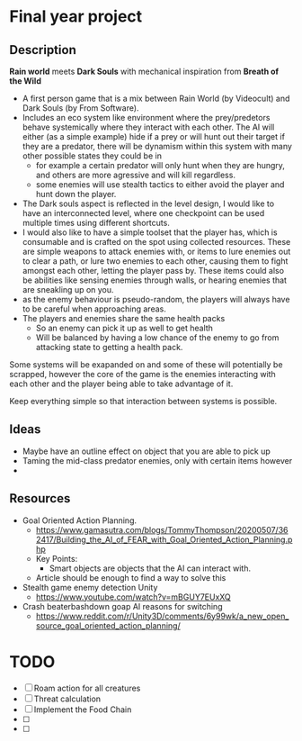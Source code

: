 # Final year project

## Description

**Rain world** meets **Dark Souls** with mechanical inspiration from **Breath of the Wild**

- A first person game that is a mix between Rain World (by Videocult) and Dark Souls (by From Software).
- Includes an eco system like environment where the prey/predetors behave systemically where they interact with each other. The AI will either (as a simple example) hide if a prey or will hunt out their target if they are a predator, there will be dynamism within this system with many other possible states they could be in
    - for example a certain predator will only hunt when they are hungry, and others are more agressive and will kill regardless.
    - some enemies will use stealth tactics to either avoid the player and hunt down the player.
- The Dark souls aspect is reflected in the level design, I would like to have an interconnected level, where one checkpoint can be used multiple times using different shortcuts.
- I would also like to have a simple toolset that the player has, which is consumable and is crafted on the spot using collected resources. These are simple weapons to attack enemies with, or items to lure enemies out to clear a path, or lure two enemies to each other, causing them to fight amongst each other, letting the player pass by. These items could also be abilities like sensing enemies through walls, or hearing enemies that are sneakling up on you.
- as the enemy behaviour is pseudo-random, the players will always have to be careful when approaching areas.
- The players and enemies share the same health packs
    - So an enemy can pick it up as well to get health
    - Will be balanced by having a low chance of the enemy to go from attacking state to getting a health pack.

Some systems will be exapanded on and some of these will potentially be scrapped, however the core of the game is the enemies interacting with each other and the player being able to take advantage of it.

Keep everything simple so that interaction between systems is possible.



## Ideas

- Maybe have an outline effect on object that you are able to pick up
- Taming the mid-class predator enemies, only with certain items however
- 

## Resources

- Goal Oriented Action Planning.
  - https://www.gamasutra.com/blogs/TommyThompson/20200507/362417/Building_the_AI_of_FEAR_with_Goal_Oriented_Action_Planning.php
  - Key Points:
    - Smart objects are objects that the AI can interact with.
  - Article should be enough to find a way to solve this
- Stealth game enemy detection Unity
  - https://www.youtube.com/watch?v=mBGUY7EUxXQ
- Crash beaterbashdown goap AI reasons for switching
  - https://www.reddit.com/r/Unity3D/comments/6y99wk/a_new_open_source_goal_oriented_action_planning/

# TODO



- [ ] Roam action for all creatures
- [ ] Threat calculation
- [ ] Implement the Food Chain
- [ ] 
- [ ] 